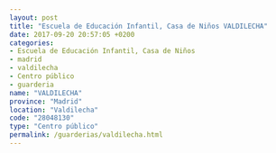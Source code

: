 ```yaml
---
layout: post
title: "Escuela de Educación Infantil, Casa de Niños VALDILECHA"
date: 2017-09-20 20:57:05 +0200
categories:
- Escuela de Educación Infantil, Casa de Niños
- madrid
- valdilecha
- Centro público
- guarderia
name: "VALDILECHA"
province: "Madrid"
location: "Valdilecha"
code: "28048130"
type: "Centro público"
permalink: /guarderias/valdilecha.html
---
```

